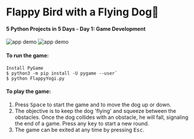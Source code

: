 # Flappy Bird with a Flying Dog🐶
#### 5 Python Projects in 5 Days - Day 1: Game Development
![app demo](/1_game/demo.gif)
![app demo](/1_game/demo.gif)
#### To run the game:
	Install PyGame
	$ python3 -m pip install -U pygame --user`
	$ python FlappyYogi.py

#### To play the game:
1. Press <kbd>Space</kbd> to start the game and to move the dog up or down.
2. The objective is to keep the dog 'flying' and squeeze between the obstacles. Once the dog collides with an obstacle, he will fall, signaling the end of a game. Press any <kbd>key</kbd> to start a new round.
3. The game can be exited at any time by pressing <kbd>Esc</kbd>.
